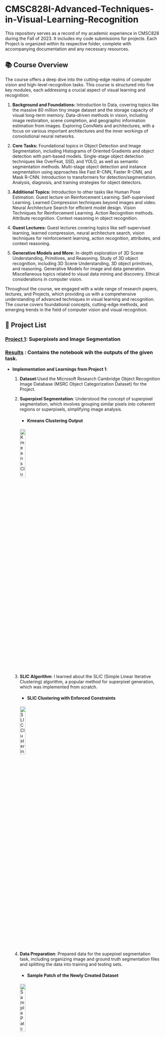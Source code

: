 # CMSC828I-Advanced-Techniques-in-Visual-Learning-Recognition
This repository serves as a record of my academic experience in CMSC828 during the Fall of 2023. It includes my code submissions for projects. Each Project is organized within its respective folder, complete with accompanying documentation and any necessary resources.

## 📚 Course Overview
The course offers a deep dive into the cutting-edge realms of computer vision and high-level recognition tasks. This course is structured into five key modules, each addressing a crucial aspect of visual learning and recognition:

1. **Background and Foundations:** Introduction to Data, covering topics like the massive 80 million tiny image dataset and the storage capacity of visual long-term memory. Data-driven methods in vision, including image restoration, scene completion, and geographic information estimation from images. Exploring ConvNets and architectures, with a focus on various important architectures and the inner workings of convolutional neural networks.

2. **Core Tasks:** Foundational topics in Object Detection and Image Segmentation, including Histograms of Oriented Gradients and object detection with part-based models. Single-stage object detection techniques like OverFeat, SSD, and YOLO, as well as semantic segmentation methods. Multi-stage object detection and instance segmentation using approaches like Fast R-CNN, Faster R-CNN, and Mask R-CNN. Introduction to transformers for detection/segmentation. Analysis, diagnosis, and training strategies for object detectors.

4. **Additional Topics:** Introduction to other tasks like Human Pose Estimation. Guest lecture on Reinforcement Learning. Self-supervised Learning. Learned Compression techniques beyond images and video. Neural Architecture Search for efficient model design. Vision Techniques for Reinforcement Learning. Action Recognition methods. Attribute recognition. Context reasoning in object recognition.

5. **Guest Lectures:** Guest lectures covering topics like self-supervised learning, learned compression, neural architecture search, vision techniques for reinforcement learning, action recognition, attributes, and context reasoning.

6. **Generative Models and More:** In-depth exploration of 3D Scene Understanding, Primitives, and Reasoning. Study of 3D object recognition, including 3D Scene Understanding, 3D object primitives, and reasoning. Generative Models for image and data generation. Miscellaneous topics related to visual data mining and discovery. Ethical considerations in computer vision.

Throughout the course, we engaged with a wide range of research papers, lectures, and Projects, which providing us with a comprehensive understanding of advanced techniques in visual learning and recognition. The course covers foundational concepts, cutting-edge methods, and emerging trends in the field of computer vision and visual recognition.


## 📄 Project List

### [Project 1](https://github.com/Rishikesh-Jadhav/CMSC828I-Advanced-Techniques-in-Visual-Learning-Recognition/tree/main/Project1): Superpixels and Image Segmentation

### [Results](https://github.com/Rishikesh-Jadhav/CMSC828I-Advanced-Techniques-in-Visual-Learning-Recognition/blob/main/Project1/rjadhav1(119256534)cmsc828I_fall2023_HW1.ipynb) : Contains the notebook wih the outputs of the given task.

- **Implementation and Learnings from Project 1**:
  
  1. **Dataset**:Used the Microsoft Research Cambridge Object Recognition Image Database (MSRC Object Categorization Dataset) for the Project.
     
  2. **Superpixel Segmentation**: Understood the concept of superpixel segmentation, which involves grouping similar pixels into coherent regions or superpixels, simplifying image analysis.
     - #### Kmeans Clustering Output
     <img src="images/naive%20clustering.png" alt="Kmeans Clustering" width="20%"/>
  3. **SLIC Algorithm**: I learned about the SLIC (Simple Linear Iterative Clustering) algorithm, a popular method for superpixel generation, which was implemented from scratch.
     - #### SLIC Clustering with Enforced Constraints
     <img src="images/slic%20clustering.png" alt="SLIC Clustering" width="20%"/>
  4. **Data Preparation**: Prepared data for the supepixel segmentation task, including organizing image and ground truth segmentation files and splitting the data into training and testing sets.
     - #### Sample Patch of the Newly Created Dataset
     <img src="images/sample%20%20seg%20patch.png" alt="Sample Patch" width="20%"/>  
  5. **Patch Extraction**: Learned how to extract superpixel patches along with their class labels. This process involved bounding box extraction, label Project based on the majority class, and saving patches in a suitable format.

  6. **Data Loading**: Created a custom dataset class for loading superpixel patches and their labels, making the data ready for training deep learning models.

  7. **Deep Learning**: Used PyTorch to define a deep learning model for superpixel classification, and I learned to fine-tune a pre-trained model (ResNet) for this specific task.

  8. **Training and Evaluation**: Trained and evaluated the model, including tracking training and testing losses and accuracies over multiple epochs.

  9. **Data Visualization**: Visualized images, superpixel patches, and segmentation maps.
     - #### Output of ResNet-based Segmentation Model  
     <img src="images/seg%20rgb%20image.png" alt="RGB Image" width="45%"/>
     <img src="images/resnet%20prediction.png" alt="Segmentation Model Output + GT" width="20%"/>
    
  10. **Optimization and Learning Rate Scheduling**: I set up an optimizer (Adam) and a learning rate scheduler to fine-tune the model's performance.

  11. **Random Splitting**: The Project involved splitting the dataset into training and testing subsets to assess the model's performance.

  12. **Bonus Learning**: I explored the possibility of improving the model by implementing more advanced techniques like feature fusion or multi-resolution networks.

  13. **Flexibility**: The Project allowed me to demonstrate flexibility in implementing different aspects of the project, such as adapting code for custom datasets and tasks, handling small patches, and ensuring efficient data   processing.


### [Project 2](https://github.com/Rishikesh-Jadhav/CMSC828I-Advanced-Techniques-in-Visual-Learning-Recognition/tree/main/Project2): Implicit Neural Representation

### [Results](https://github.com/Rishikesh-Jadhav/CMSC828I-Advanced-Techniques-in-Visual-Learning-Recognition/blob/main/Project2/Rishikesh_cmsc828I_fall_2023_HW2.ipynb) : Contains the notebook wih the outputs of the given task.

- **Implementation and Learnings from Project 2**:
  
  1. **Understanding Implicit Neural Representation (INR)**: Explored hands-on experience with INR, parameterizing signals (images) with a neural network (feed-forward network in this Project).
  
  2. **SingleImageDataset Implementation**: Developed a `SingleImageDataset` to convert the selected image into model inputs and targets.
     - **Selected Image**  
     ![Selected Image](images/redbull%20rgb.png)

  3. **Image Resizing**: Resized the selected image to meet the maximum pixel count requirement, ensuring efficient model training.
  
  4. **Loop and DataLoader Implementation**: Implemented a loop to construct the image using a DataLoader for the `SingleImageDataset`.
  
  5. **Feedforward Neural Network Definition**: Defined a basic feedforward neural network (`FFN`) with appropriate layers and weights for INR.

  6. **Training Setup**: Configured the model training with an optimizer, criterion (pixel-wise MSE loss), and tracked loss over epochs.
  
  7. **Model Training**: Trained the network on the dataset until convergence, monitored loss, and adjusted learning rate using a scheduler.

  8. **Loss Plotting**: Plotted the loss values over epochs for visual analysis.
     - **Reconstruction Loss Vs Training Time**  
     ![Loss Plot](images/loss%20plot.png)
      
  10. **Image Reconstruction**: Reconstructed the image using the trained model’s outputs at each coordinate.
     - **Reconstructed Image with GT**  
     ![Reconstructed Image](images/image%20reconstruction.png)
      
  11. **Compute PSNR**: Computed PSNR for the reconstruction vs. the original image from scratch: PSNR: 65.75267791748047 dB
  
  12. **Outpainting**: Predicted 20 pixels in all directions outside the boundaries of the original image using the trained model.
     - **Outpainted Image with GT**  
     ![Outpainted Image](images/outpainting.png)
     
## Additional Resources
- [Course related resources](https://www.cs.umd.edu/class/fall2023/cmsc828i/)


